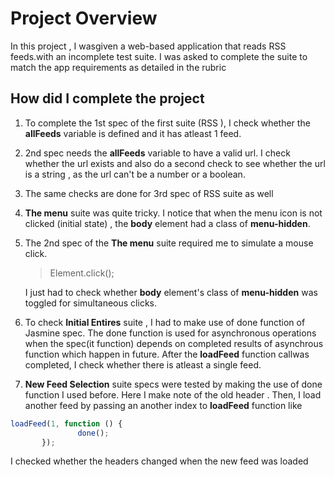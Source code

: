 # Project Overview

In this project , I wasgiven a web-based application that reads RSS feeds.with an incomplete test suite.
I was asked to complete the suite to match the app requirements as detailed in the rubric

## How did I complete the project

1. To complete the 1st spec of the first suite (RSS ), I check whether the **allFeeds** variable is defined and it has atleast 1 feed.
2. 2nd spec needs the **allFeeds** variable to have a valid url. I check whether the url exists and also do a second check to see whether the url is a string , as the url can't be a number or a boolean.
3. The same checks are done for 3rd spec of RSS suite as well
4. **The menu** suite was quite tricky. I notice that when the menu icon is not clicked (initial state) , the **body** element had a class of **menu-hidden**.
5. The 2nd spec of the **The menu** suite required me to simulate a mouse click. 
    >Element.click();
    
    I just had to check whether **body** element's class of **menu-hidden** was toggled for simultaneous clicks.
6. To check **Initial Entires** suite , I had to make use of done function of Jasmine spec. The done function is used for asynchronous operations when the spec(it function) depends on completed results of asynchrous function which happen in future. After the **loadFeed** function callwas completed, I check whether there is atleast a single feed.
7. **New Feed Selection** suite specs were tested by making the use of done function I used before. Here I make note of the old header . Then, I load another feed by passing an another index to **loadFeed** function like
 ```javascript
loadFeed(1, function () {
                done();
        });
 ```

 I checked whether the headers changed when the new feed was loaded
